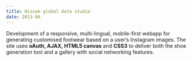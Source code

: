```yaml
---
title: Nissan global data studio
date: 2013-06
---
```

Development of a responsive, multi-lingual, mobile-first webapp for generating customised footwear based on a user’s Instagram images. The site uses **oAuth, AJAX, HTML5 canvas** and **CSS3** to deliver both the shoe generation tool and a gallery with social networking features.